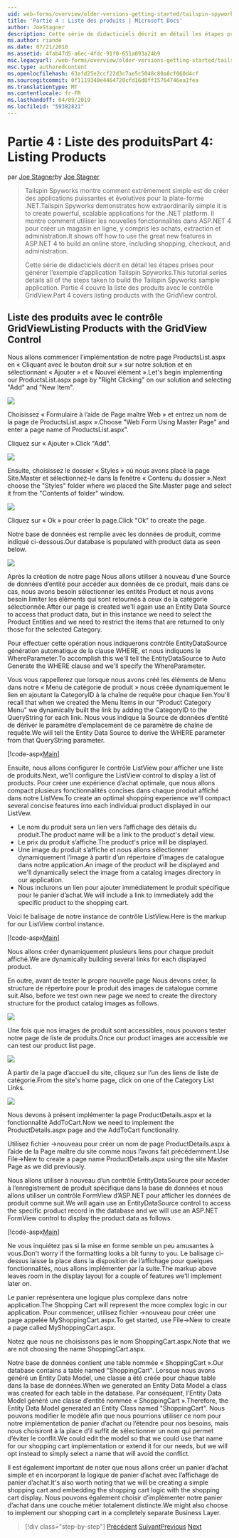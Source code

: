 ```yaml
---
uid: web-forms/overview/older-versions-getting-started/tailspin-spyworks/tailspin-spyworks-part-4
title: 'Partie 4 : Liste des produits | Microsoft Docs'
author: JoeStagner
description: Cette série de didacticiels décrit en détail les étapes prises pour générer l’exemple d’application Tailspin Spyworks. Partie 4 couvre la liste des produits avec le contrat de GridView...
ms.author: riande
ms.date: 07/21/2010
ms.assetid: 4fab47d5-a6ec-4fdc-91f0-651a093a24b9
msc.legacyurl: /web-forms/overview/older-versions-getting-started/tailspin-spyworks/tailspin-spyworks-part-4
msc.type: authoredcontent
ms.openlocfilehash: 63afd25e2ccf22d3c7ae5c5048c80a8cf060d4cf
ms.sourcegitcommit: 0f1119340e4464720cfd16d0ff15764746ea1fea
ms.translationtype: MT
ms.contentlocale: fr-FR
ms.lasthandoff: 04/09/2019
ms.locfileid: "59382821"
---
```

# <a name="part-4-listing-products"></a><span data-ttu-id="af769-104">Partie 4 : Liste des produits</span><span class="sxs-lookup"><span data-stu-id="af769-104">Part 4: Listing Products</span></span>

<span data-ttu-id="af769-105">par [Joe Stagner](https://github.com/JoeStagner)</span><span class="sxs-lookup"><span data-stu-id="af769-105">by [Joe Stagner](https://github.com/JoeStagner)</span></span>

> <span data-ttu-id="af769-106">Tailspin Spyworks montre comment extrêmement simple est de créer des applications puissantes et évolutives pour la plate-forme .NET.</span><span class="sxs-lookup"><span data-stu-id="af769-106">Tailspin Spyworks demonstrates how extraordinarily simple it is to create powerful, scalable applications for the .NET platform.</span></span> <span data-ttu-id="af769-107">Il montre comment utiliser les nouvelles fonctionnalités dans ASP.NET 4 pour créer un magasin en ligne, y compris les achats, extraction et administration.</span><span class="sxs-lookup"><span data-stu-id="af769-107">It shows off how to use the great new features in ASP.NET 4 to build an online store, including shopping, checkout, and administration.</span></span>
> 
> <span data-ttu-id="af769-108">Cette série de didacticiels décrit en détail les étapes prises pour générer l’exemple d’application Tailspin Spyworks.</span><span class="sxs-lookup"><span data-stu-id="af769-108">This tutorial series details all of the steps taken to build the Tailspin Spyworks sample application.</span></span> <span data-ttu-id="af769-109">Partie 4 couvre la liste des produits avec le contrôle GridView.</span><span class="sxs-lookup"><span data-stu-id="af769-109">Part 4 covers listing products with the GridView control.</span></span>


## <a id="_Toc260221670"></a>  <span data-ttu-id="af769-110">Liste des produits avec le contrôle GridView</span><span class="sxs-lookup"><span data-stu-id="af769-110">Listing Products with the GridView Control</span></span>

<span data-ttu-id="af769-111">Nous allons commencer l’implémentation de notre page ProductsList.aspx en « Cliquant avec le bouton droit sur » sur notre solution et en sélectionnant « Ajouter » et « Nouvel élément ».</span><span class="sxs-lookup"><span data-stu-id="af769-111">Let's begin implementing our ProductsList.aspx page by "Right Clicking" on our solution and selecting "Add" and "New Item".</span></span>

![](tailspin-spyworks-part-4/_static/image1.jpg)

<span data-ttu-id="af769-112">Choisissez « Formulaire à l’aide de Page maître Web » et entrez un nom de la page de ProductsList.aspx ».</span><span class="sxs-lookup"><span data-stu-id="af769-112">Choose "Web Form Using Master Page" and enter a page name of ProductsList.aspx".</span></span>

<span data-ttu-id="af769-113">Cliquez sur « Ajouter ».</span><span class="sxs-lookup"><span data-stu-id="af769-113">Click "Add".</span></span>

![](tailspin-spyworks-part-4/_static/image2.jpg)

<span data-ttu-id="af769-114">Ensuite, choisissez le dossier « Styles » où nous avons placé la page Site.Master et sélectionnez-le dans la fenêtre « Contenu du dossier ».</span><span class="sxs-lookup"><span data-stu-id="af769-114">Next choose the "Styles" folder where we placed the Site.Master page and select it from the "Contents of folder" window.</span></span>

![](tailspin-spyworks-part-4/_static/image3.jpg)

<span data-ttu-id="af769-115">Cliquez sur « Ok » pour créer la page.</span><span class="sxs-lookup"><span data-stu-id="af769-115">Click "Ok" to create the page.</span></span>

<span data-ttu-id="af769-116">Notre base de données est remplie avec les données de produit, comme indiqué ci-dessous.</span><span class="sxs-lookup"><span data-stu-id="af769-116">Our database is populated with product data as seen below.</span></span>

![](tailspin-spyworks-part-4/_static/image4.jpg)

<span data-ttu-id="af769-117">Après la création de notre page Nous allons utiliser à nouveau d’une Source de données d’entité pour accéder aux données de ce produit, mais dans ce cas, nous avons besoin sélectionner les entités Product et nous avons besoin limiter les éléments qui sont retournés à ceux de la catégorie sélectionnée.</span><span class="sxs-lookup"><span data-stu-id="af769-117">After our page is created we'll again use an Entity Data Source to access that product data, but in this instance we need to select the Product Entities and we need to restrict the items that are returned to only those for the selected Category.</span></span>

<span data-ttu-id="af769-118">Pour effectuer cette opération nous indiquerons contrôle EntityDataSource génération automatique de la clause WHERE, et nous indiquons le WhereParameter.</span><span class="sxs-lookup"><span data-stu-id="af769-118">To accomplish this we'll tell the EntityDataSource to Auto Generate the WHERE clause and we'll specify the WhereParameter.</span></span>

<span data-ttu-id="af769-119">Vous vous rappellerez que lorsque nous avons créé les éléments de Menu dans notre « Menu de catégorie de produit » nous créée dynamiquement le lien en ajoutant la CategoryID à la chaîne de requête pour chaque lien.</span><span class="sxs-lookup"><span data-stu-id="af769-119">You'll recall that when we created the Menu Items in our "Product Category Menu" we dynamically built the link by adding the CategoryID to the QueryString for each link.</span></span> <span data-ttu-id="af769-120">Nous vous indique la Source de données d’entité de dériver le paramètre d’emplacement de ce paramètre de chaîne de requête.</span><span class="sxs-lookup"><span data-stu-id="af769-120">We will tell the Entity Data Source to derive the WHERE parameter from that QueryString parameter.</span></span>

[!code-aspx[Main](tailspin-spyworks-part-4/samples/sample1.aspx)]

<span data-ttu-id="af769-121">Ensuite, nous allons configurer le contrôle ListView pour afficher une liste de produits.</span><span class="sxs-lookup"><span data-stu-id="af769-121">Next, we'll configure the ListView control to display a list of products.</span></span> <span data-ttu-id="af769-122">Pour créer une expérience d’achat optimale, que nous allons compact plusieurs fonctionnalités concises dans chaque produit affiché dans notre ListVew.</span><span class="sxs-lookup"><span data-stu-id="af769-122">To create an optimal shopping experience we'll compact several concise features into each individual product displayed in our ListVew.</span></span>

- <span data-ttu-id="af769-123">Le nom du produit sera un lien vers l’affichage des détails du produit.</span><span class="sxs-lookup"><span data-stu-id="af769-123">The product name will be a link to the product's detail view.</span></span>
- <span data-ttu-id="af769-124">Le prix du produit s’affiche.</span><span class="sxs-lookup"><span data-stu-id="af769-124">The product's price will be displayed.</span></span>
- <span data-ttu-id="af769-125">Une image du produit s’affiche et nous allons sélectionner dynamiquement l’image à partir d’un répertoire d’images de catalogue dans notre application.</span><span class="sxs-lookup"><span data-stu-id="af769-125">An image of the product will be displayed and we'll dynamically select the image from a catalog images directory in our application.</span></span>
- <span data-ttu-id="af769-126">Nous inclurons un lien pour ajouter immédiatement le produit spécifique pour le panier d’achat.</span><span class="sxs-lookup"><span data-stu-id="af769-126">We will include a link to immediately add the specific product to the shopping cart.</span></span>

<span data-ttu-id="af769-127">Voici le balisage de notre instance de contrôle ListView.</span><span class="sxs-lookup"><span data-stu-id="af769-127">Here is the markup for our ListView control instance.</span></span>

[!code-aspx[Main](tailspin-spyworks-part-4/samples/sample2.aspx)]

<span data-ttu-id="af769-128">Nous allons créer dynamiquement plusieurs liens pour chaque produit affiché.</span><span class="sxs-lookup"><span data-stu-id="af769-128">We are dynamically building several links for each displayed product.</span></span>

<span data-ttu-id="af769-129">En outre, avant de tester le propre nouvelle page Nous devons créer, la structure de répertoire pour le produit des images de catalogue comme suit.</span><span class="sxs-lookup"><span data-stu-id="af769-129">Also, before we test own new page we need to create the directory structure for the product catalog images as follows.</span></span>

![](tailspin-spyworks-part-4/_static/image1.png)

<span data-ttu-id="af769-130">Une fois que nos images de produit sont accessibles, nous pouvons tester notre page de liste de produits.</span><span class="sxs-lookup"><span data-stu-id="af769-130">Once our product images are accessible we can test our product list page.</span></span>

![](tailspin-spyworks-part-4/_static/image5.jpg)

<span data-ttu-id="af769-131">À partir de la page d’accueil du site, cliquez sur l’un des liens de liste de catégorie.</span><span class="sxs-lookup"><span data-stu-id="af769-131">From the site's home page, click on one of the Category List Links.</span></span>

![](tailspin-spyworks-part-4/_static/image6.jpg)

<span data-ttu-id="af769-132">Nous devons à présent implémenter la page ProductDetails.aspx et la fonctionnalité AddToCart.</span><span class="sxs-lookup"><span data-stu-id="af769-132">Now we need to implement the ProductDetails.aspx page and the AddToCart functionality.</span></span>

<span data-ttu-id="af769-133">Utilisez fichier -&gt;nouveau pour créer un nom de page ProductDetails.aspx à l’aide de la Page maître du site comme nous l’avons fait précédemment.</span><span class="sxs-lookup"><span data-stu-id="af769-133">Use File-&gt;New to create a page name ProductDetails.aspx using the site Master Page as we did previously.</span></span>

<span data-ttu-id="af769-134">Nous allons utiliser à nouveau d’un contrôle EntityDataSource pour accéder à l’enregistrement de produit spécifique dans la base de données et nous allons utiliser un contrôle FormView d’ASP.NET pour afficher les données de produit comme suit.</span><span class="sxs-lookup"><span data-stu-id="af769-134">We will again use an EntityDataSource control to access the specific product record in the database and we will use an ASP.NET FormView control to display the product data as follows.</span></span>

[!code-aspx[Main](tailspin-spyworks-part-4/samples/sample3.aspx)]

<span data-ttu-id="af769-135">Ne vous inquiétez pas si la mise en forme semble un peu amusantes à vous.</span><span class="sxs-lookup"><span data-stu-id="af769-135">Don't worry if the formatting looks a bit funny to you.</span></span> <span data-ttu-id="af769-136">Le balisage ci-dessus laisse la place dans la disposition de l’affichage pour quelques fonctionnalités, nous allons implémenter par la suite.</span><span class="sxs-lookup"><span data-stu-id="af769-136">The markup above leaves room in the display layout for a couple of features we'll implement later on.</span></span>

<span data-ttu-id="af769-137">Le panier représentera une logique plus complexe dans notre application.</span><span class="sxs-lookup"><span data-stu-id="af769-137">The Shopping Cart will represent the more complex logic in our application.</span></span> <span data-ttu-id="af769-138">Pour commencer, utilisez fichier -&gt;nouveau pour créer une page appelée MyShoppingCart.aspx.</span><span class="sxs-lookup"><span data-stu-id="af769-138">To get started, use File-&gt;New to create a page called MyShoppingCart.aspx.</span></span>

<span data-ttu-id="af769-139">Notez que nous ne choisissons pas le nom ShoppingCart.aspx.</span><span class="sxs-lookup"><span data-stu-id="af769-139">Note that we are not choosing the name ShoppingCart.aspx.</span></span>

<span data-ttu-id="af769-140">Notre base de données contient une table nommée « ShoppingCart ».</span><span class="sxs-lookup"><span data-stu-id="af769-140">Our database contains a table named "ShoppingCart".</span></span> <span data-ttu-id="af769-141">Lorsque nous avons généré un Entity Data Model, une classe a été créée pour chaque table dans la base de données.</span><span class="sxs-lookup"><span data-stu-id="af769-141">When we generated an Entity Data Model a class was created for each table in the database.</span></span> <span data-ttu-id="af769-142">Par conséquent, l’Entity Data Model généré une classe d’entité nommée « ShoppingCart ».</span><span class="sxs-lookup"><span data-stu-id="af769-142">Therefore, the Entity Data Model generated an Entity Class named "ShoppingCart".</span></span> <span data-ttu-id="af769-143">Nous pouvons modifier le modèle afin que nous pourrions utiliser ce nom pour notre implémentation de panier d’achat ou l’étendre pour nos besoins, mais nous choisiront à la place d’il suffit de sélectionner un nom qui permet d’éviter le conflit.</span><span class="sxs-lookup"><span data-stu-id="af769-143">We could edit the model so that we could use that name for our shopping cart implementation or extend it for our needs, but we will opt instead to simply select a name that will avoid the conflict.</span></span>

<span data-ttu-id="af769-144">Il est également important de noter que nous allons créer un panier d’achat simple et en incorporant la logique de panier d’achat avec l’affichage de panier d’achat.</span><span class="sxs-lookup"><span data-stu-id="af769-144">It's also worth noting that we will be creating a simple shopping cart and embedding the shopping cart logic with the shopping cart display.</span></span> <span data-ttu-id="af769-145">Nous pouvons également choisir d’implémenter notre panier d’achat dans une couche métier totalement distincte.</span><span class="sxs-lookup"><span data-stu-id="af769-145">We might also choose to implement our shopping cart in a completely separate Business Layer.</span></span>

> [!div class="step-by-step"]
> <span data-ttu-id="af769-146">[Précédent](tailspin-spyworks-part-3.md)
> [Suivant](tailspin-spyworks-part-5.md)</span><span class="sxs-lookup"><span data-stu-id="af769-146">[Previous](tailspin-spyworks-part-3.md)
[Next](tailspin-spyworks-part-5.md)</span></span>
